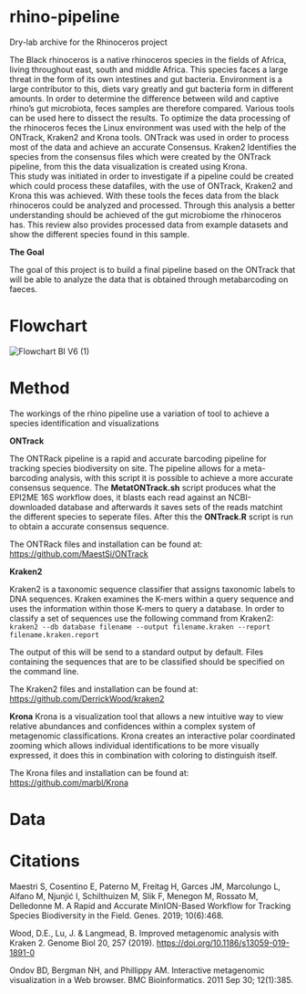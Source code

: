 # rhino-pipeline

Dry-lab archive for the Rhinoceros project

The Black rhinoceros is a native rhinoceros species in the fields of Africa, living throughout east, south and middle Africa. This species faces a large threat in the form of its own intestines and gut bacteria. Environment is a large contributor to this, diets vary greatly and gut bacteria form in different amounts. In order to determine the difference between wild and captive rhino’s gut microbiota, feces samples are therefore compared. Various tools can be used here to dissect the results. To optimize the data processing of the rhinoceros feces the Linux environment was used  with the help of the ONTrack, Kraken2 and Krona tools. ONTrack was used in order to process most of the data and achieve an accurate Consensus. Kraken2 Identifies the species from the consensus files which were created by the ONTrack pipeline, from this the  data visualization is created using Krona.  
This study was initiated in order to investigate if a pipeline could be created which could process these datafiles, with the use of ONTrack, Kraken2 and Krona this was achieved. With these tools the feces data from the black rhinoceros could be analyzed and processed. Through this analysis a better understanding should be achieved of the gut microbiome the rhinoceros has. This review also provides processed data from example datasets and show the different species found in this sample. 

**The Goal**

The goal of this project is to build a final pipeline based on the ONTrack that will be able to analyze the data that is obtained through metabarcoding on faeces. 

# Flowchart


![Flowchart BI V6 (1)](https://user-images.githubusercontent.com/80203184/122371937-8def1c80-cf60-11eb-8b15-9c78912c149a.png)

# Method
The workings of the rhino pipeline use a variation of tool to achieve a species identification and visualizations

**ONTrack**

The ONTRack pipeline is a rapid and accurate barcoding pipeline for tracking species biodiversity on site. The pipeline allows for a meta-barcoding analysis, with this script it is possible to achieve a more accurate consensus sequence. The **MetatONTrack.sh** script produces what the EPI2ME 16S workflow does, it blasts each read against an NCBI-downloaded database and afterwards it saves sets of the reads matchint the different species to seperate files. After this the **ONTrack.R** script is run to obtain a accurate consensus sequence. 

The ONTRack files and installation can be found at: https://github.com/MaestSi/ONTrack

**Kraken2**

Kraken2 is a taxonomic sequence classifier that assigns taxonomic labels to DNA sequences. Kraken examines the K-mers within a query sequence and uses the information within those K-mers to query a database. In order to classify a set of sequences use the following command from Kraken2:
`kraken2 --db database filename --output filename.kraken --report filename.kraken.report`

The output of this will be send to a standard output by default. Files containing the sequences that are to be classified should be specified on the command line. 

The Kraken2 files and installation can be found at: https://github.com/DerrickWood/kraken2

**Krona**
Krona is a visualization tool that allows a new intuitive way to view relative abundances and confidences within a complex system of metagenomic classifications. Krona creates an interactive polar coordinated zooming which allows individual identifications to be more visually expressed, it does this in combination with coloring to distinguish itself. 

The Krona files and installation can be found at: https://github.com/marbl/Krona

# Data




# Citations
Maestri S, Cosentino E, Paterno M, Freitag H, Garces JM, Marcolungo L, Alfano M, Njunjić I, Schilthuizen M, Slik F, Menegon M, Rossato M, Delledonne M. A Rapid and Accurate MinION-Based Workflow for Tracking Species Biodiversity in the Field. Genes. 2019; 10(6):468.

Wood, D.E., Lu, J. & Langmead, B. Improved metagenomic analysis with Kraken 2. Genome Biol 20, 257 (2019). https://doi.org/10.1186/s13059-019-1891-0

Ondov BD, Bergman NH, and Phillippy AM. Interactive metagenomic visualization in a Web browser. BMC Bioinformatics. 2011 Sep 30; 12(1):385.




